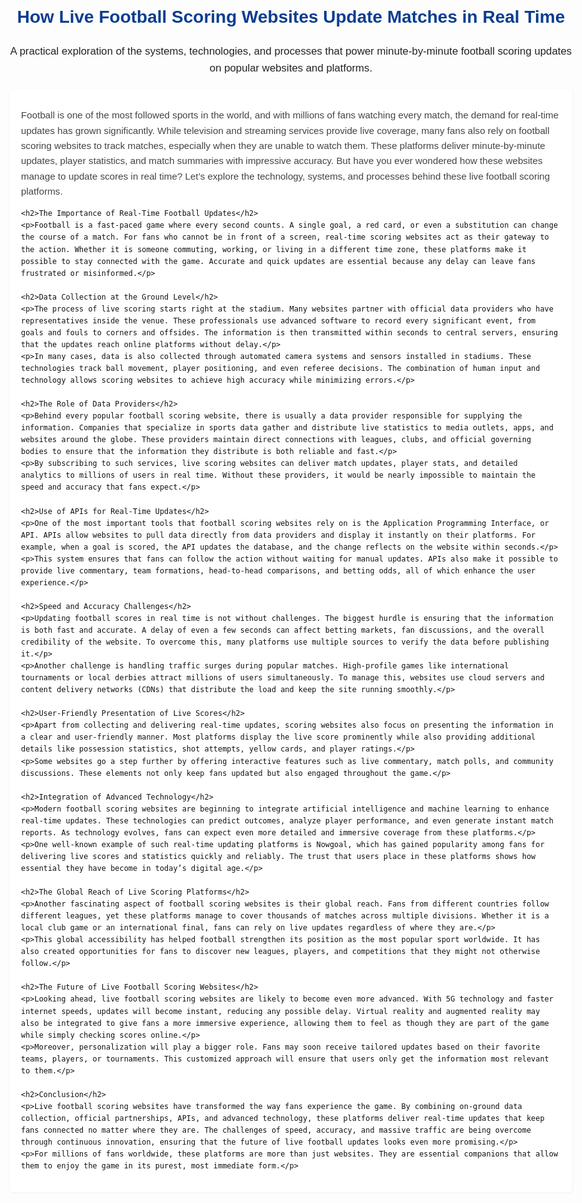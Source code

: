 <!doctype html>

<html lang="en">
<head>
  <meta charset="utf-8" />
  <meta name="viewport" content="width=device-width,initial-scale=1" />
  <title>How Live Football Scoring Websites Update Matches in Real Time</title>
  <meta name="description" content="An in-depth look at how live football scoring websites collect, verify, and publish real-time match updates." />
  <style>
    body { font-family: Arial, Helvetica, sans-serif; line-height: 1.6; color: #111; padding: 24px; max-width: 900px; margin: auto; }
    h1, h2 { color: #0b3d91; }
    header { margin-bottom: 20px; }
    article { background: #fff; padding: 18px; border-radius: 6px; box-shadow: 0 1px 4px rgba(0,0,0,0.06); }
    p { margin: 12px 0; }
    .lead { font-size: 1.05rem; color: #222; }
    .small { font-size: 0.95rem; color: #444; }
  </style>
</head>
<body>
  <header>
    <h1>How Live Football Scoring Websites Update Matches in Real Time</h1>
    <p class="lead">A practical exploration of the systems, technologies, and processes that power minute-by-minute football scoring updates on popular websites and platforms.</p>
  </header>

  <article>
    <p class="small">Football is one of the most followed sports in the world, and with millions of fans watching every match, the demand for real-time updates has grown significantly. While television and streaming services provide live coverage, many fans also rely on football scoring websites to track matches, especially when they are unable to watch them. These platforms deliver minute-by-minute updates, player statistics, and match summaries with impressive accuracy. But have you ever wondered how these websites manage to update scores in real time? Let’s explore the technology, systems, and processes behind these live football scoring platforms.</p>

```
<h2>The Importance of Real-Time Football Updates</h2>
<p>Football is a fast-paced game where every second counts. A single goal, a red card, or even a substitution can change the course of a match. For fans who cannot be in front of a screen, real-time scoring websites act as their gateway to the action. Whether it is someone commuting, working, or living in a different time zone, these platforms make it possible to stay connected with the game. Accurate and quick updates are essential because any delay can leave fans frustrated or misinformed.</p>

<h2>Data Collection at the Ground Level</h2>
<p>The process of live scoring starts right at the stadium. Many websites partner with official data providers who have representatives inside the venue. These professionals use advanced software to record every significant event, from goals and fouls to corners and offsides. The information is then transmitted within seconds to central servers, ensuring that the updates reach online platforms without delay.</p>
<p>In many cases, data is also collected through automated camera systems and sensors installed in stadiums. These technologies track ball movement, player positioning, and even referee decisions. The combination of human input and technology allows scoring websites to achieve high accuracy while minimizing errors.</p>

<h2>The Role of Data Providers</h2>
<p>Behind every popular football scoring website, there is usually a data provider responsible for supplying the information. Companies that specialize in sports data gather and distribute live statistics to media outlets, apps, and websites around the globe. These providers maintain direct connections with leagues, clubs, and official governing bodies to ensure that the information they distribute is both reliable and fast.</p>
<p>By subscribing to such services, live scoring websites can deliver match updates, player stats, and detailed analytics to millions of users in real time. Without these providers, it would be nearly impossible to maintain the speed and accuracy that fans expect.</p>

<h2>Use of APIs for Real-Time Updates</h2>
<p>One of the most important tools that football scoring websites rely on is the Application Programming Interface, or API. APIs allow websites to pull data directly from data providers and display it instantly on their platforms. For example, when a goal is scored, the API updates the database, and the change reflects on the website within seconds.</p>
<p>This system ensures that fans can follow the action without waiting for manual updates. APIs also make it possible to provide live commentary, team formations, head-to-head comparisons, and betting odds, all of which enhance the user experience.</p>

<h2>Speed and Accuracy Challenges</h2>
<p>Updating football scores in real time is not without challenges. The biggest hurdle is ensuring that the information is both fast and accurate. A delay of even a few seconds can affect betting markets, fan discussions, and the overall credibility of the website. To overcome this, many platforms use multiple sources to verify the data before publishing it.</p>
<p>Another challenge is handling traffic surges during popular matches. High-profile games like international tournaments or local derbies attract millions of users simultaneously. To manage this, websites use cloud servers and content delivery networks (CDNs) that distribute the load and keep the site running smoothly.</p>

<h2>User-Friendly Presentation of Live Scores</h2>
<p>Apart from collecting and delivering real-time updates, scoring websites also focus on presenting the information in a clear and user-friendly manner. Most platforms display the live score prominently while also providing additional details like possession statistics, shot attempts, yellow cards, and player ratings.</p>
<p>Some websites go a step further by offering interactive features such as live commentary, match polls, and community discussions. These elements not only keep fans updated but also engaged throughout the game.</p>

<h2>Integration of Advanced Technology</h2>
<p>Modern football scoring websites are beginning to integrate artificial intelligence and machine learning to enhance real-time updates. These technologies can predict outcomes, analyze player performance, and even generate instant match reports. As technology evolves, fans can expect even more detailed and immersive coverage from these platforms.</p>
<p>One well-known example of such real-time updating platforms is Nowgoal, which has gained popularity among fans for delivering live scores and statistics quickly and reliably. The trust that users place in these platforms shows how essential they have become in today’s digital age.</p>

<h2>The Global Reach of Live Scoring Platforms</h2>
<p>Another fascinating aspect of football scoring websites is their global reach. Fans from different countries follow different leagues, yet these platforms manage to cover thousands of matches across multiple divisions. Whether it is a local club game or an international final, fans can rely on live updates regardless of where they are.</p>
<p>This global accessibility has helped football strengthen its position as the most popular sport worldwide. It has also created opportunities for fans to discover new leagues, players, and competitions that they might not otherwise follow.</p>

<h2>The Future of Live Football Scoring Websites</h2>
<p>Looking ahead, live football scoring websites are likely to become even more advanced. With 5G technology and faster internet speeds, updates will become instant, reducing any possible delay. Virtual reality and augmented reality may also be integrated to give fans a more immersive experience, allowing them to feel as though they are part of the game while simply checking scores online.</p>
<p>Moreover, personalization will play a bigger role. Fans may soon receive tailored updates based on their favorite teams, players, or tournaments. This customized approach will ensure that users only get the information most relevant to them.</p>

<h2>Conclusion</h2>
<p>Live football scoring websites have transformed the way fans experience the game. By combining on-ground data collection, official partnerships, APIs, and advanced technology, these platforms deliver real-time updates that keep fans connected no matter where they are. The challenges of speed, accuracy, and massive traffic are being overcome through continuous innovation, ensuring that the future of live football updates looks even more promising.</p>
<p>For millions of fans worldwide, these platforms are more than just websites. They are essential companions that allow them to enjoy the game in its purest, most immediate form.</p>
```

  </article>
</body>
</html>
